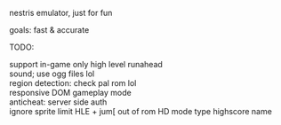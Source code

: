 nestris emulator, just for fun

goals: fast & accurate

TODO:

support in-game only high level runahead  
sound; use ogg files lol  
region detection: check pal rom lol  
responsive DOM gameplay mode  
anticheat: server side auth  
ignore sprite limit
HLE + jum[ out of rom
HD mode 
type highscore name
